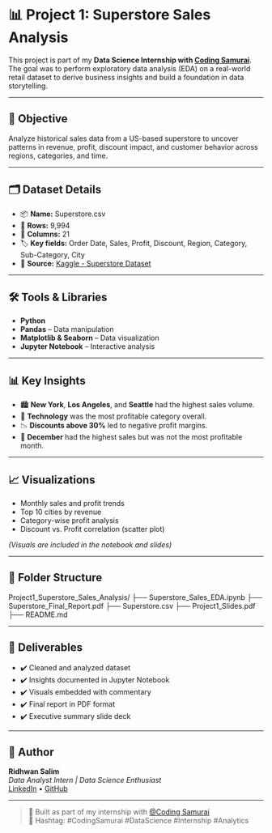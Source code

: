 # 📊 Project 1: Superstore Sales Analysis

This project is part of my **Data Science Internship with [Coding Samurai](https://www.linkedin.com/company/coding-samurai/)**.  
The goal was to perform exploratory data analysis (EDA) on a real-world retail dataset to derive business insights and build a foundation in data storytelling.

---

## 🧠 Objective

Analyze historical sales data from a US-based superstore to uncover patterns in revenue, profit, discount impact, and customer behavior across regions, categories, and time.

---

## 🗂️ Dataset Details

- 📦 **Name:** Superstore.csv  
- 🧾 **Rows:** 9,994  
- 🧩 **Columns:** 21  
- 🏷️ **Key fields:** Order Date, Sales, Profit, Discount, Region, Category, Sub-Category, City  
- 📌 **Source:** [Kaggle - Superstore Dataset](https://www.kaggle.com/datasets/vivek468/superstore-dataset-final)

---

## 🛠️ Tools & Libraries

- **Python**
- **Pandas** – Data manipulation  
- **Matplotlib & Seaborn** – Data visualization  
- **Jupyter Notebook** – Interactive analysis  

---

## 📊 Key Insights

- 🏙️ **New York**, **Los Angeles**, and **Seattle** had the highest sales volume.
- 💼 **Technology** was the most profitable category overall.
- 📉 **Discounts above 30%** led to negative profit margins.
- 📆 **December** had the highest sales but was not the most profitable month.

---

## 📈 Visualizations

- Monthly sales and profit trends
- Top 10 cities by revenue
- Category-wise profit analysis
- Discount vs. Profit correlation (scatter plot)

*(Visuals are included in the notebook and slides)*

---

## 📁 Folder Structure
Project1_Superstore_Sales_Analysis/
├── Superstore_Sales_EDA.ipynb
├── Superstore_Final_Report.pdf
├── Superstore.csv
├── Project1_Slides.pdf
├── README.md


---

## 🧾 Deliverables

- ✔️ Cleaned and analyzed dataset  
- ✔️ Insights documented in Jupyter Notebook  
- ✔️ Visuals embedded with commentary  
- ✔️ Final report in PDF format  
- ✔️ Executive summary slide deck  

---

## 📌 Author

**Ridhwan Salim**  
_Data Analyst Intern | Data Science Enthusiast_  
[LinkedIn](https://www.linkedin.com/in/ridhwan-s) • [GitHub](https://github.com/ridhwansalim)

---

> 🔖 Built as part of my internship with [@Coding Samurai](https://www.linkedin.com/company/coding-samurai/)  
> 📌 Hashtag: #CodingSamurai #DataScience #Internship #Analytics

